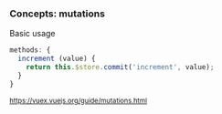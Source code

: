 ### Concepts: mutations

Basic usage

```js
methods: {
  increment (value) {
    return this.$store.commit('increment', value);
  }
}
```

<small>https://vuex.vuejs.org/guide/mutations.html</small>

<aside class="notes">
</aside>
